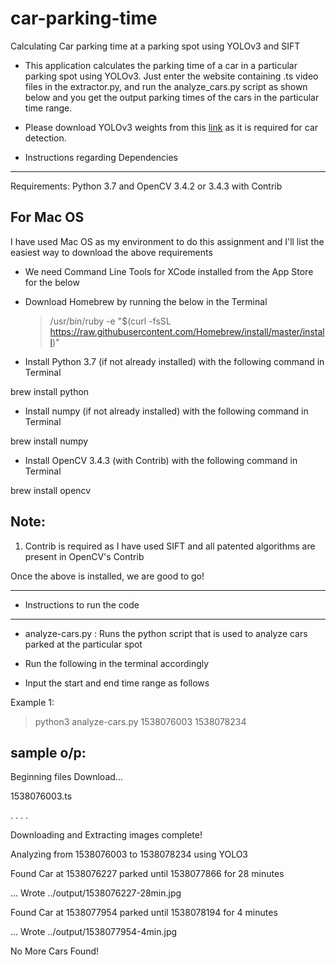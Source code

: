 # car-parking-time
Calculating Car parking time at a parking spot using YOLOv3 and SIFT

* This application calculates the parking time of a car in a particular parking spot using YOLOv3. Just enter the website containing .ts video files in the extractor.py, and run the analyze_cars.py script as shown below and you get the output parking times of the cars in the particular time range.

* Please download YOLOv3 weights from this [link](https://pjreddie.com/media/files/yolov3.weights) as it is required for car detection.

* Instructions regarding Dependencies
-------------------------------------

Requirements: Python 3.7 and OpenCV 3.4.2 or 3.4.3 with Contrib

For Mac OS
----------

I have used Mac OS as my environment to do this assignment and I'll list the easiest way to download
the above requirements

* We need Command Line Tools for XCode installed from the App Store for the below

* Download Homebrew by running the below in the Terminal

   > /usr/bin/ruby -e "$(curl -fsSL https://raw.githubusercontent.com/Homebrew/install/master/install)"

* Install Python 3.7 (if not already installed) with the following command in Terminal

brew install python

* Install numpy (if not already installed) with the following command in Terminal

brew install numpy

* Install OpenCV 3.4.3 (with Contrib) with the following command in Terminal

brew install opencv

Note:
-----
1) Contrib is required as I have used SIFT and all patented algorithms are present in OpenCV's Contrib

Once the above is installed, we are good to go!

-----------------------------------------------------------------------------------------------------------------------

* Instructions to run the code
------------------------------
* analyze-cars.py : Runs the python script that is used to analyze cars parked at the particular spot


* Run the following in the terminal accordingly

* Input the start and end time range as follows

Example 1:

> python3 analyze-cars.py 1538076003 1538078234

sample o/p:
-----------

Beginning files Download...

1538076003.ts

.
.
.
.

Downloading and Extracting images complete!

Analyzing from 1538076003 to 1538078234 using YOLO3

Found Car at 1538076227 parked until 1538077866 for 28 minutes

... Wrote ../output/1538076227-28min.jpg

Found Car at 1538077954 parked until 1538078194 for 4 minutes

... Wrote ../output/1538077954-4min.jpg

No More Cars Found!
